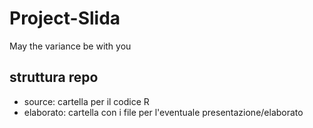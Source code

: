 # Project-Slida
May the variance be with you



## struttura repo

- source: cartella per il codice R
- elaborato: cartella con i file per l'eventuale presentazione/elaborato
